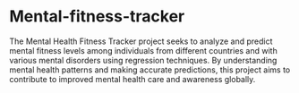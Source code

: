 # Mental-fitness-tracker
The Mental Health Fitness Tracker project seeks to analyze and predict mental fitness levels among individuals from different countries and with various mental disorders using regression techniques. 
By understanding mental health patterns and making accurate predictions, this project aims to contribute to improved mental health care and awareness globally.
